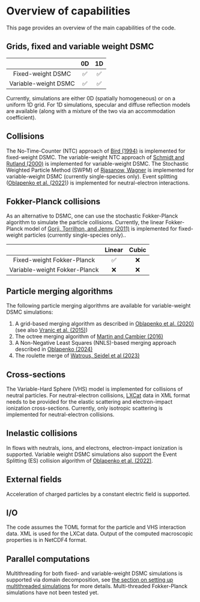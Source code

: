 # Overview of capabilities

This page provides an overview of the main capabilities of the code.

## Grids, fixed and variable weight DSMC
|                        | **0D**                                        | **1D** |
|:----------------------:|:-----------------------------------------:|:----:|
| Fixed-weight DSMC      | ✅                                        | ✅ |
| Variable-weight DSMC   | ✅ |  ✅ |

Currently, simulations are either 0D (spatially homogeneous) or on a uniform 1D grid.
For 1D simulations, specular and diffuse reflection models are available (along with a mixture of the two
via an accommodation coefficient).

## Collisions
The No-Time-Counter (NTC) approach of [Bird (1994)](https://doi.org/10.1093/oso/9780198561958.001.0001) is implemented for fixed-weight DSMC.
The variable-weight NTC approach of [Schmidt and Rutland (2000)](https://doi.org/10.1006/jcph.2000.6568) is implemented for variable-weight DSMC.
The Stochastic Weighted Particle Method (SWPM) of [Rjasanow, Wagner](https://doi.org/10.1007/3-540-27689-0) is implemented for variable-weight DSMC (currently single-species only).
Event splitting ([Oblapenko et al. (2022)](https://doi.org/10.1016/j.jcp.2022.111390)) is implemented for neutral-electron interactions.

## Fokker-Planck collisions
As an alternative to DSMC, one can use the stochastic Fokker-Planck algorithm to simulate the particle collisions.
Currently, the linear Fokker-Planck model of [Gorji, Torrilhon, and Jenny (2011)](https://doi.org/10.1017/jfm.2011.188) is implemented for fixed-weight particles (currently single-species only)..

|                        | **Linear**                                        | **Cubic** |
|:----------------------:|:-----------------------------------------:|:----:|
| Fixed-weight Fokker-Planck      | ✅                                        | ❌ |
| Variable-weight Fokker-Planck   | ❌ | ❌ |

## Particle merging algorithms
The following particle merging algorithms are available for variable-weight DSMC
simulations:

  1. A grid-based merging algorithm as described in [Oblapenko et al. (2020)](https://doi.org/10.1016/j.jcp.2020.109302) (see also [Vranic et al. (2015)](https://doi.org/10.1016/j.cpc.2015.01.020))
  2. The octree merging algorithm of [Martin and Cambier (2016)](https://doi.org/10.1016/j.jcp.2016.01.020)
  3. A Non-Negative Least Squares (NNLS)-based merging approach described in [Oblapenko (2024)](https://doi.org/10.48550/arXiv.2412.12354)
  4. The roulette merge of [Watrous, Seidel et al (2023)](https://www.osti.gov/servlets/purl/2431184)

## Cross-sections
The Variable-Hard Sphere (VHS) model is implemented for collisions of neutral particles.
For neutral-electron collisions, [LXCat](http://www.lxcat.net) data in XML format needs to be provided
for the elastic scattering and electron-impact ionization cross-sections. Currently, only
isotropic scattering is implemented for neutral-electron collisions.

## Inelastic collisions
In flows with neutrals, ions, and electrons, electron-impact ionization is supported.
Variable weight DSMC simulations also support the Event Splitting (ES) collision algorithm
of [Oblapenko et al. (2022)](https://doi.org/10.1016/j.jcp.2022.111390).

## External fields
Acceleration of charged particles by a constant electric field is supported.

## I/O
The code assumes the TOML format for the particle and VHS interaction data. XML is used
for the LXCat data.
Output of the computed macroscopic properties is in NetCDF4 format.

## Parallel computations
Multithreading for both fixed- and variable-weight DSMC simulations is supported via domain decomposition,
see [the section on setting up multithreaded simulations](@ref "Multithreaded simulations") for more details.
Multi-threaded Fokker-Planck simulations have not been tested yet.